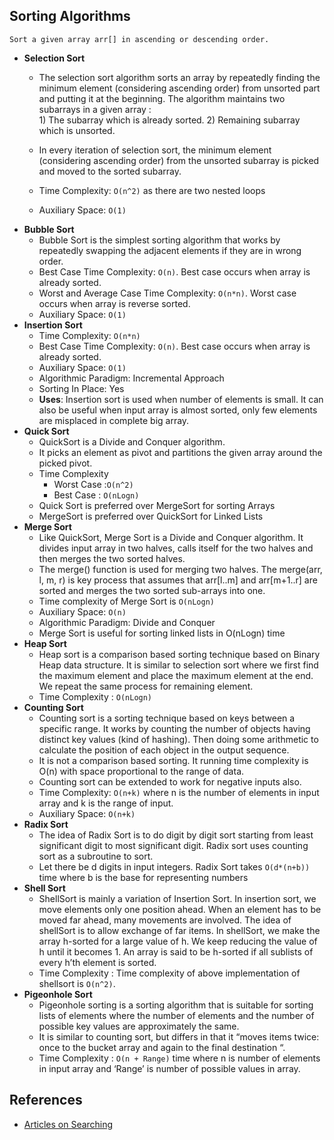 ## Sorting Algorithms

```
Sort a given array arr[] in ascending or descending order.
```

- **Selection Sort**
  - The selection sort algorithm sorts an array by repeatedly finding the minimum element (considering ascending order) from unsorted part and putting it at the beginning. The algorithm maintains two subarrays in a given array :  
        1) The subarray which is already sorted.
        2) Remaining subarray which is unsorted.

  - In every iteration of selection sort, the minimum element (considering ascending order) from the unsorted subarray is picked and moved to the sorted subarray.
  - Time Complexity: `O(n^2)` as there are two nested loops
  - Auxiliary Space: `O(1)`
- **Bubble Sort**
  - Bubble Sort is the simplest sorting algorithm that works by repeatedly swapping the adjacent elements if they are in wrong order.
  - Best Case Time Complexity: `O(n)`. Best case occurs when array is already sorted.
  - Worst and Average Case Time Complexity: `O(n*n)`. Worst case occurs when array is reverse sorted.
  - Auxiliary Space: `O(1)`
- **Insertion Sort**
  - Time Complexity: `O(n*n)`
  - Best Case Time Complexity: `O(n)`. Best case occurs when array is already sorted.
  - Auxiliary Space: `O(1)`
  - Algorithmic Paradigm: Incremental Approach
  - Sorting In Place: Yes
  - **Uses**: Insertion sort is used when number of elements is small. It can also be useful when input array is almost sorted, only few elements are misplaced in complete big array.
- **Quick Sort**
   - QuickSort is a Divide and Conquer algorithm. 
   - It picks an element as pivot and partitions the given array around the picked pivot.
   - Time Complexity
      - Worst Case :`O(n^2)`
      - Best Case : `O(nLogn)`
   - Quick Sort is preferred over MergeSort for sorting Arrays
   - MergeSort is preferred over QuickSort for Linked Lists
- **Merge Sort**
  - Like QuickSort, Merge Sort is a Divide and Conquer algorithm. It divides input array in two halves, calls itself for the two halves and then merges the two sorted halves.
  - The merge() function is used for merging two halves. The merge(arr, l, m, r) is key process that assumes that arr[l..m] and arr[m+1..r] are sorted and merges the two sorted sub-arrays into one.
  - Time complexity of Merge Sort is `O(nLogn)`
  - Auxiliary Space: `O(n)`
  - Algorithmic Paradigm: Divide and Conquer
  - Merge Sort is useful for sorting linked lists in O(nLogn) time
- **Heap Sort**
  - Heap sort is a comparison based sorting technique based on Binary Heap data structure. It is similar to selection sort where we first find the maximum element and place the maximum element at the end. We repeat the same process for remaining element.
  - Time Complexity : `O(nLogn)`
- **Counting Sort**
  - Counting sort is a sorting technique based on keys between a specific range. It works by counting the number of objects having distinct key values (kind of hashing). Then doing some arithmetic to calculate the position of each object in the output sequence.
  -  It is not a comparison based sorting. It running time complexity is O(n) with space proportional to the range of data.
  -  Counting sort can be extended to work for negative inputs also.
  - Time Complexity: `O(n+k)` where n is the number of elements in input array and k is the range of input.
  - Auxiliary Space: `O(n+k)`
- **Radix Sort**
  - The idea of Radix Sort is to do digit by digit sort starting from least significant digit to most significant digit. Radix sort uses counting sort as a subroutine to sort.
  - Let there be d digits in input integers. Radix Sort takes `O(d*(n+b))` time where b is the base for representing numbers
- **Shell Sort**
  - ShellSort is mainly a variation of Insertion Sort. In insertion sort, we move elements only one position ahead. When an element has to be moved far ahead, many movements are involved. The idea of shellSort is to allow exchange of far items. In shellSort, we make the array h-sorted for a large value of h. We keep reducing the value of h until it becomes 1. An array is said to be h-sorted if all sublists of every h’th element is sorted.
  - Time Complexity : Time complexity of above implementation of shellsort is `O(n^2)`.
- **Pigeonhole Sort**
  - Pigeonhole sorting is a sorting algorithm that is suitable for sorting lists of elements where the number of elements and the number of possible key values are approximately the same.
  - It is similar to counting sort, but differs in that it “moves items twice: once to the bucket array and again to the final destination “.
  - Time Complexity : `O(n + Range)` time where n is number of elements in input array and ‘Range’ is number of possible values in array.

## References

- [Articles on Searching](http://www.geeksforgeeks.org/sorting-algorithms/)
